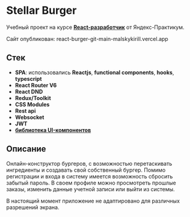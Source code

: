 # Stellar Burger

Учебный проект на курсе [**React-разработчик**](https://practicum.yandex.ru/react/) от Яндекс-Практикум.

Сайт опубликован: react-burger-git-main-malskykirill.vercel.app

## Стек

- **SPA**: использовались **Reactjs**, **functional components**, **hooks**, **typescript**
- **React Router V6** 
- **React DND** 
- **Redux/Toolkit** 
- **CSS Modules**
- **Rest api**
- **Websocket** 
- **JWT** 
- [**библиотека UI-компонентов**](https://github.com/yandex-praktikum/react-developer-burger-ui-components)

## Описание

Онлайн-конструктор бургеров, с возможностью перетаскивать ингредиенты и создавать свой собственный бургер. Помимо регистрации и входа в систему имеется возможность сбросить забытый пароль. В своем профиле можно просмотреть прошлые заказы, изменить данные учетной записи или выйти из системы.

В настоящий момент приложение не адаптировано для различных разрешений экрана.
